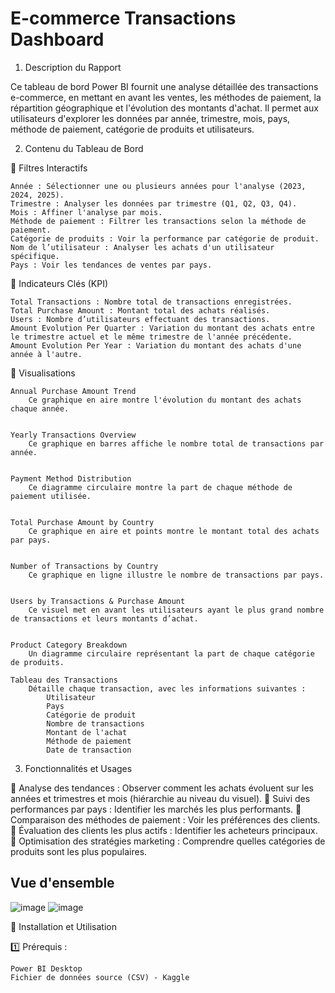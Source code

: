 # E-commerce Transactions Dashboard

1. Description du Rapport

Ce tableau de bord Power BI fournit une analyse détaillée des transactions e-commerce, en mettant en avant les ventes, les méthodes de paiement, la répartition géographique et l'évolution des montants d'achat. Il permet aux utilisateurs d'explorer les données par année, trimestre, mois, pays, méthode de paiement, catégorie de produits et utilisateurs.

2. Contenu du Tableau de Bord

🔹 Filtres Interactifs

    Année : Sélectionner une ou plusieurs années pour l'analyse (2023, 2024, 2025).
    Trimestre : Analyser les données par trimestre (Q1, Q2, Q3, Q4).
    Mois : Affiner l'analyse par mois.
    Méthode de paiement : Filtrer les transactions selon la méthode de paiement.
    Catégorie de produits : Voir la performance par catégorie de produit.
    Nom de l’utilisateur : Analyser les achats d'un utilisateur spécifique.
    Pays : Voir les tendances de ventes par pays.

🔹 Indicateurs Clés (KPI)

    Total Transactions : Nombre total de transactions enregistrées.
    Total Purchase Amount : Montant total des achats réalisés.
    Users : Nombre d’utilisateurs effectuant des transactions.
    Amount Evolution Per Quarter : Variation du montant des achats entre le trimestre actuel et le même trimestre de l'année précédente.
    Amount Evolution Per Year : Variation du montant des achats d'une année à l'autre.

🔹 Visualisations

    Annual Purchase Amount Trend
        Ce graphique en aire montre l'évolution du montant des achats chaque année.


    Yearly Transactions Overview
        Ce graphique en barres affiche le nombre total de transactions par année.


    Payment Method Distribution
        Ce diagramme circulaire montre la part de chaque méthode de paiement utilisée.

    
    Total Purchase Amount by Country
        Ce graphique en aire et points montre le montant total des achats par pays.

    
    Number of Transactions by Country
        Ce graphique en ligne illustre le nombre de transactions par pays.


    Users by Transactions & Purchase Amount
        Ce visuel met en avant les utilisateurs ayant le plus grand nombre de transactions et leurs montants d’achat.

  
    Product Category Breakdown
        Un diagramme circulaire représentant la part de chaque catégorie de produits.

    Tableau des Transactions
        Détaille chaque transaction, avec les informations suivantes :
            Utilisateur
            Pays
            Catégorie de produit
            Nombre de transactions
            Montant de l'achat
            Méthode de paiement
            Date de transaction

3. Fonctionnalités et Usages

📌 Analyse des tendances : Observer comment les achats évoluent sur les années et trimestres et mois (hiérarchie au niveau du visuel).
📌 Suivi des performances par pays : Identifier les marchés les plus performants.
📌 Comparaison des méthodes de paiement : Voir les préférences des clients.
📌 Évaluation des clients les plus actifs : Identifier les acheteurs principaux.
📌 Optimisation des stratégies marketing : Comprendre quelles catégories de produits sont les plus populaires.

## Vue d'ensemble
![image](https://github.com/user-attachments/assets/34e6137e-8d1a-490a-9624-12a6f52a3007)
![image](https://github.com/user-attachments/assets/35c6eb89-624c-4fae-bad0-7791dd386298)


🚀 Installation et Utilisation

1️⃣ Prérequis :

    Power BI Desktop
    Fichier de données source (CSV) - Kaggle


